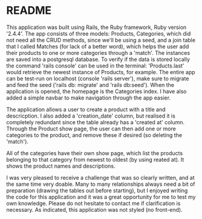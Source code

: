 # README

This application was built using Rails, the Ruby framework, Ruby version '2.4.4'. The app consists of three models: Products, Categories, which did not need all the CRUD methods, since we'll be using a seed, and a join table that I called Matches (for lack of a better word), which helps the user add their products to one or more categories through a 'match'. The instances are saved into a postgresql database. To verify if the data is stored locally the command 'rails console' can be used in the terminal: 'Products.last' would retrieve the newest instance of Products, for example. The entire app can be test-run on localhost (console 'rails server'), make sure to migrate and feed the seed ('rails db: migrate' and 'rails db:seed'). When the application is opened, the homepage is the Categories index. I have also added a simple navbar to make navigation through the app easier.

The application allows a user to create a product with a title and descricption. I also added a 'creation_date' column, but realised it is completely redundant since the table already has a 'created at' column. Through the Product show page, the user can then add one or more categories to the product, and remove these if desired (so deleting the 'match').

All of the categories have their own show page, which list the products belonging to that category from newest to oldest (by using reated at). It shows the product names and descriptions.

I was very pleased to receive a challenge that was so clearly written, and at the same time very doable. Many to many relationships always need a bit of preparation (drawing the tables out before starting), but I enjoyed writing the code for this application and it was a great opportunity for me to test my own knowledge. Please do not hesitate to contact me if clarification is necessary. As indicated, this application was not styled (no front-end).

